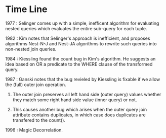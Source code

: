 # Time Line

1977 : Selinger comes up with a simple, inefficent algorithm for evaluating nested queries which evaluates the entire sub-query for each tuple.

1982 : Kim notes that Selinger's approach is inefficient, and proposes algorithms Nest-N-J and Nest-JA algorithms to rewrite such queries into non-nested join queries. 

1984 : Kiessling found the count bug in Kim's algorithm. He suggests an idea based on OR a predicate to the WHERE clause of the transformed query.

1987 : Ganski notes that the bug revieled by Kiessling is fixable if we allow the (full) outer join operation.

1) The outer join preserves all left hand side (outer query) values whether they match some right hand side value (inner query) or not.

2) This causes another bug which arises when the outer query join attribute contains duplicates, in which case does duplicates are transfered to the count().

1996 : Magic Decorrelation.